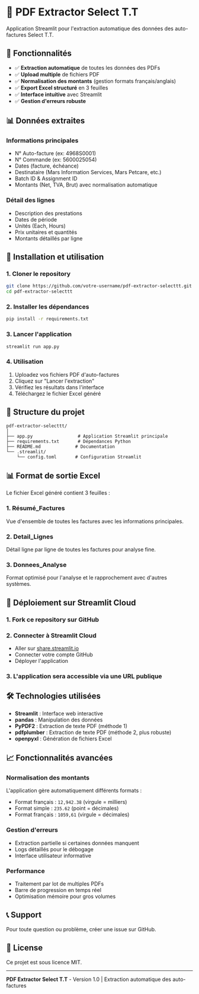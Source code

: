 # 📄 PDF Extractor Select T.T

Application Streamlit pour l'extraction automatique des données des auto-factures Select T.T.

## 🎯 Fonctionnalités

- ✅ **Extraction automatique** de toutes les données des PDFs
- ✅ **Upload multiple** de fichiers PDF
- ✅ **Normalisation des montants** (gestion formats français/anglais)
- ✅ **Export Excel structuré** en 3 feuilles
- ✅ **Interface intuitive** avec Streamlit
- ✅ **Gestion d'erreurs robuste**

## 📊 Données extraites

### Informations principales
- N° Auto-facture (ex: 4968S0001)
- N° Commande (ex: 5600025054)
- Dates (facture, échéance)
- Destinataire (Mars Information Services, Mars Petcare, etc.)
- Batch ID & Assignment ID
- Montants (Net, TVA, Brut) avec normalisation automatique

### Détail des lignes
- Description des prestations
- Dates de période
- Unités (Each, Hours)
- Prix unitaires et quantités
- Montants détaillés par ligne

## 🚀 Installation et utilisation

### 1. Cloner le repository
```bash
git clone https://github.com/votre-username/pdf-extractor-selecttt.git
cd pdf-extractor-selecttt
```

### 2. Installer les dépendances
```bash
pip install -r requirements.txt
```

### 3. Lancer l'application
```bash
streamlit run app.py
```

### 4. Utilisation
1. Uploadez vos fichiers PDF d'auto-factures
2. Cliquez sur "Lancer l'extraction"
3. Vérifiez les résultats dans l'interface
4. Téléchargez le fichier Excel généré

## 📁 Structure du projet

```
pdf-extractor-selecttt/
│
├── app.py                 # Application Streamlit principale
├── requirements.txt       # Dépendances Python
├── README.md             # Documentation
└── .streamlit/
    └── config.toml       # Configuration Streamlit
```

## 📊 Format de sortie Excel

Le fichier Excel généré contient 3 feuilles :

### 1. Résumé_Factures
Vue d'ensemble de toutes les factures avec les informations principales.

### 2. Detail_Lignes  
Détail ligne par ligne de toutes les factures pour analyse fine.

### 3. Donnees_Analyse
Format optimisé pour l'analyse et le rapprochement avec d'autres systèmes.

## 🔧 Déploiement sur Streamlit Cloud

### 1. Fork ce repository sur GitHub

### 2. Connecter à Streamlit Cloud
- Aller sur [share.streamlit.io](https://share.streamlit.io)
- Connecter votre compte GitHub
- Déployer l'application

### 3. L'application sera accessible via une URL publique

## 🛠️ Technologies utilisées

- **Streamlit** : Interface web interactive
- **pandas** : Manipulation des données
- **PyPDF2** : Extraction de texte PDF (méthode 1)
- **pdfplumber** : Extraction de texte PDF (méthode 2, plus robuste)
- **openpyxl** : Génération de fichiers Excel

## 📈 Fonctionnalités avancées

### Normalisation des montants
L'application gère automatiquement différents formats :
- Format français : `12,942.38` (virgule = milliers)
- Format simple : `235.62` (point = décimales)
- Format français : `1059,61` (virgule = décimales)

### Gestion d'erreurs
- Extraction partielle si certaines données manquent
- Logs détaillés pour le débogage
- Interface utilisateur informative

### Performance
- Traitement par lot de multiples PDFs
- Barre de progression en temps réel
- Optimisation mémoire pour gros volumes

## 📞 Support

Pour toute question ou problème, créer une issue sur GitHub.

## 📝 License

Ce projet est sous licence MIT.

---

**PDF Extractor Select T.T** - Version 1.0 | Extraction automatique des auto-factures
